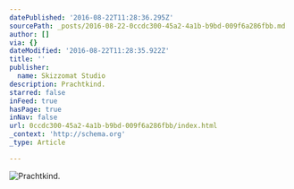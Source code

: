 ```yaml
---
datePublished: '2016-08-22T11:28:36.295Z'
sourcePath: _posts/2016-08-22-0ccdc300-45a2-4a1b-b9bd-009f6a286fbb.md
author: []
via: {}
dateModified: '2016-08-22T11:28:35.922Z'
title: ''
publisher:
  name: Skizzomat Studio
description: Prachtkind.
starred: false
inFeed: true
hasPage: true
inNav: false
url: 0ccdc300-45a2-4a1b-b9bd-009f6a286fbb/index.html
_context: 'http://schema.org'
_type: Article

---
```

![Prachtkind.](https://the-grid-user-content.s3-us-west-2.amazonaws.com/7d9c0527-5925-4694-a497-adb548384990.jpg)